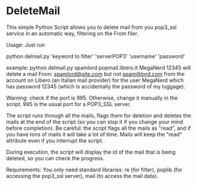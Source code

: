 DeleteMail
==========

This simple Python Script allows you to delete mail from you pop3_ssl service in an automatic way, filtering on the From filer.

Usage: 
Just run 

python delmail.py 'keyword to filter' 'serverPOP3' 'username' 'password'

example: 
python delmail.py spamlord popmail.libero.it MegaNerd 12345
will delete a mail From: spamlord@site.com but not spam@lord.com from the account on Libero (an Italian mail provider) for the user MegaNerd which has password 12345 (which is accidentally the password of my luggage).

Warning: check if the port is 995. Otherwise, change it manually in the script. 995 is the usual port for a POP3_SSL server.

The script runs through all the mails, flags them for deletion and deletes the mails at the end of the script (so you can stop it if you change your mind before completion). Be careful: the script flags all the mails as "read", and if you have tons of mails it will take a lot of time. Mails will keep the "read" attribute even if you interrupt the script.

During execution, the script will display the id of the mail that is being deleted, so you can check the progress.

Requirements: You only need standard libraries: re (for filter), poplib (for accessing the pop3_ssl server), mail (to access the mail data).
